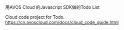 用AVOS Cloud 的Javascript SDK做的Todo List

Cloud code project for Todo. https://cn.avoscloud.com/docs/cloud_code_guide.html

